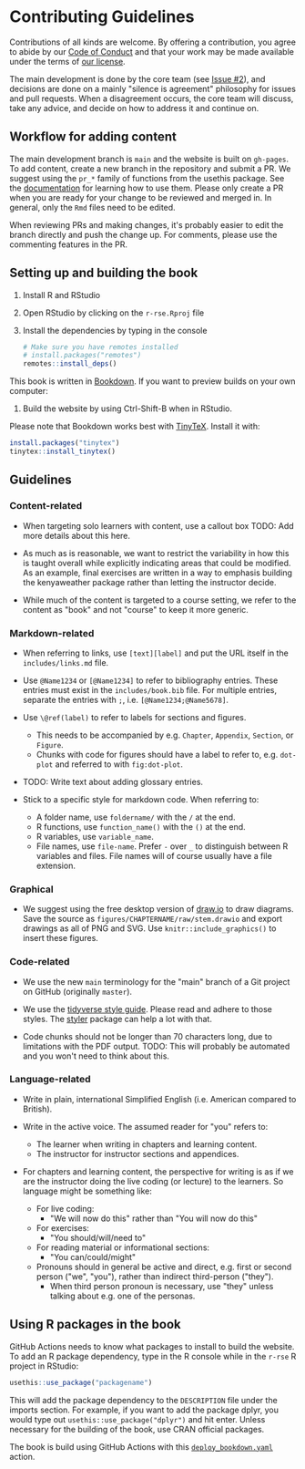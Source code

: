 # Contributing Guidelines

Contributions of all kinds are welcome.
By offering a contribution, you agree to abide by our [Code of Conduct](CODE_OF_CONDUCT.md)
and that your work may be made available under the terms of [our license](LICENSE.md).

The main development is done by the core team 
(see [Issue #2](https://github.com/merely-useful/r-rse/issues/2)),
and decisions are done on a mainly "silence is agreement" philosophy for issues
and pull requests.
When a disagreement occurs, the core team will discuss, take any advice,
and decide on how to address it and continue on.

## Workflow for adding content

The main development branch is `main` and the website is built on `gh-pages`.
To add content, create a new branch in the repository and submit a PR.
We suggest using the `pr_*` family of functions from the usethis package.
See the [documentation](https://usethis.r-lib.org/articles/articles/pr-functions.html)
for learning how to use them.
Please only create a PR when you are ready for your change to be reviewed and merged in.
In general, only the `Rmd` files need to be edited.

When reviewing PRs and making changes, it's probably easier to edit the branch 
directly and push the change up. For comments, please use the commenting features
in the PR.

## Setting up and building the book

1. Install R and RStudio
1. Open RStudio by clicking on the `r-rse.Rproj` file 
1. Install the dependencies by typing in the console

    ```r
    # Make sure you have remotes installed
    # install.packages("remotes")
    remotes::install_deps()
    ```

This book is written in [Bookdown](https://bookdown.org/).
If you want to preview builds on your own computer:

1. Build the website by using Ctrl-Shift-B when in RStudio.

Please note that Bookdown works best with [TinyTeX](https://yihui.name/tinytex/).
Install it with:

```r
install.packages("tinytex")
tinytex::install_tinytex()
```

## Guidelines

### Content-related

- When targeting solo learners with content, use a callout box TODO: Add more details about this here.

- As much as is reasonable, we want to restrict the variability in how this is 
taught overall while explicitly indicating areas that could be modified.
As an example, final exercises are written in a way to emphasis building
the kenyaweather package rather than letting the instructor decide.

- While much of the content is targeted to a course setting, we refer to the
content as "book" and not "course" to keep it more generic.

### Markdown-related

- When referring to links, use `[text][label]`  and put the URL itself in
the `includes/links.md` file.

- Use `@Name1234` or `[@Name1234]` to refer to bibliography entries. These
entries must exist in the `includes/book.bib` file. For multiple entries,
separate the entries with `;`, i.e. `[@Name1234;@Name5678]`.

- Use `\@ref(label)` to refer to labels for sections and figures.
    - This needs to be accompanied by e.g. `Chapter`, `Appendix`, `Section`, or
    `Figure`.
    - Chunks with code for figures should have a label to refer to, e.g.
    `dot-plot` and referred to with `fig:dot-plot`.

- TODO: Write text about adding glossary entries.

- Stick to a specific style for markdown code. When referring to:
    - A folder name, use `foldername/` with the `/` at the end.
    - R functions, use `function_name()` with the `()` at the end.
    - R variables, use `variable_name`.
    - File names, use `file-name`. Prefer `-` over `_` to distinguish between R
    variables and files. File names will of course usually have a file extension.

### Graphical

- We suggest using the free desktop version of [draw.io](https://www.draw.io/) to
draw diagrams. Save the source as `figures/CHAPTERNAME/raw/stem.drawio` and
export drawings as all of PNG and SVG. Use `knitr::include_graphics()` to insert
these figures.

### Code-related

- We use the new `main` terminology for the "main" branch of a Git project on
GitHub (originally `master`).

- We use the [tidyverse style guide](https://style.tidyverse.org/). 
Please read and adhere to those styles. The 
[styler](https://styler.r-lib.org/) package can help a lot with that.

- Code chunks should not be longer than 70 characters long, due to limitations
with the PDF output. TODO: This will probably be automated and you won't need to 
think about this.

### Language-related

- Write in plain, international Simplified English (i.e. American compared to British).

- Write in the active voice. The assumed reader for "you" refers to:
    - The learner when writing in chapters and learning content.
    - The instructor for instructor sections and appendices.

- For chapters and learning content, the perspective for writing is as if we are
the instructor doing the live coding (or lecture) to the learners. So language
might be something like:
    - For live coding:
        - "We will now do this" rather than "You will now do this"
    - For exercises:
        - "You should/will/need to"
    - For reading material or informational sections:
        - "You can/could/might"
    - Pronouns should in general be active and direct, e.g. first or second
    person ("we", "you"), rather than indirect third-person ("they").
      - When third person pronoun is necessary, use "they" unless talking about
      e.g. one of the personas.

## Using R packages in the book

GitHub Actions needs to know what packages to install to build the website. To
add an R package dependency, type in the R console while in the `r-rse` R
project in RStudio:

``` r
usethis::use_package("packagename")
```

This will add the package dependency to the `DESCRIPTION` file under the imports
section. For example, if you want to add the package dplyr, you would type out
`usethis::use_package("dplyr")` and hit enter. Unless necessary for the building
of the book, use CRAN official packages.

The book is build using GitHub Actions with this 
[`deploy_bookdown.yaml`](.github/workflows/deploy_bookdown.yaml)
action.
